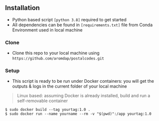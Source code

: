 ## Installation

- Python based script `[python 3.8]` required to get started
- All dependencies can be found in `[requirements.txt]` file from Conda Environment used in local machine

### Clone

- Clone this repo to your local machine using `https://github.com/aromdap/postalcodes.git`

### Setup

- This script is ready to be run under Docker containers: you will get the outputs & logs in the current folder of your local machine

> Linux based: assuming Docker is already installed, build and run a self-removable container

```shell
$ sudo docker build --tag yourtag:1.0 .
$ sudo docker run --name yourname --rm -v "$(pwd)":/app yourtag:1.0
```

